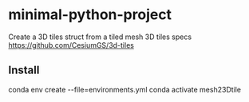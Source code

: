 # minimal-python-project

Create a 3D tiles struct from a tiled mesh
3D tiles specs
https://github.com/CesiumGS/3d-tiles

## Install
conda env create --file=environments.yml
conda activate mesh23Dtile

